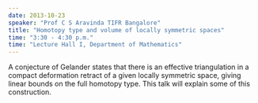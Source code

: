 ```yaml
---
date: 2013-10-23
speaker: "Prof C S Aravinda TIFR Bangalore"
title: "Homotopy type and volume of locally symmetric spaces"
time: "3:30 - 4:30 p.m." 
time: "Lecture Hall I, Department of Mathematics"
---
```

A conjecture of Gelander states that there is an effective triangulation in a compact deformation retract of a given locally symmetric space, giving linear bounds on the full homotopy type. This talk will explain some of this construction.
